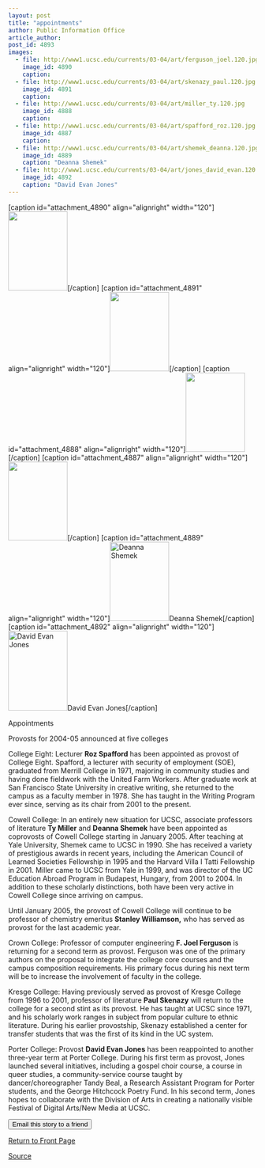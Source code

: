 ```yaml
---
layout: post
title: "appointments"
author: Public Information Office
article_author: 
post_id: 4893
images:
  - file: http://www1.ucsc.edu/currents/03-04/art/ferguson_joel.120.jpg
    image_id: 4890
    caption: 
  - file: http://www1.ucsc.edu/currents/03-04/art/skenazy_paul.120.jpg
    image_id: 4891
    caption: 
  - file: http://www1.ucsc.edu/currents/03-04/art/miller_ty.120.jpg
    image_id: 4888
    caption: 
  - file: http://www1.ucsc.edu/currents/03-04/art/spafford_roz.120.jpg
    image_id: 4887
    caption: 
  - file: http://www1.ucsc.edu/currents/03-04/art/shemek_deanna.120.jpg
    image_id: 4889
    caption: "Deanna Shemek"
  - file: http://www1.ucsc.edu/currents/03-04/art/jones_david_evan.120.jpg
    image_id: 4892
    caption: "David Evan Jones"
---
```


[caption id="attachment_4890" align="alignright" width="120"]<a href="http://dev-ucsc-news.pantheonsite.io/wp-content/uploads/2004/06/ferguson_joel.120.jpg"><img class="size-full wp-image-4890" src="http://dev-ucsc-news.pantheonsite.io/wp-content/uploads/2004/06/ferguson_joel.120.jpg" alt="" width="120" height="160" /></a>[/caption]
[caption id="attachment_4891" align="alignright" width="120"]<a href="http://dev-ucsc-news.pantheonsite.io/wp-content/uploads/2004/06/skenazy_paul.120.jpg"><img class="size-full wp-image-4891" src="http://dev-ucsc-news.pantheonsite.io/wp-content/uploads/2004/06/skenazy_paul.120.jpg" alt="" width="120" height="160" /></a>[/caption]
[caption id="attachment_4888" align="alignright" width="120"]<a href="http://dev-ucsc-news.pantheonsite.io/wp-content/uploads/2004/06/miller_ty.120.jpg"><img class="size-full wp-image-4888" src="http://dev-ucsc-news.pantheonsite.io/wp-content/uploads/2004/06/miller_ty.120.jpg" alt="" width="120" height="160" /></a>[/caption]
[caption id="attachment_4887" align="alignright" width="120"]<a href="http://dev-ucsc-news.pantheonsite.io/wp-content/uploads/2004/06/spafford_roz.120.jpg"><img class="size-full wp-image-4887" src="http://dev-ucsc-news.pantheonsite.io/wp-content/uploads/2004/06/spafford_roz.120.jpg" alt="" width="120" height="159" /></a>[/caption]
[caption id="attachment_4889" align="alignright" width="120"]<a href="http://dev-ucsc-news.pantheonsite.io/wp-content/uploads/2004/06/shemek_deanna.120.jpg"><img class="size-full wp-image-4889" src="http://dev-ucsc-news.pantheonsite.io/wp-content/uploads/2004/06/shemek_deanna.120.jpg" alt="Deanna Shemek" width="120" height="160" /></a>Deanna Shemek[/caption]
[caption id="attachment_4892" align="alignright" width="120"]<a href="http://dev-ucsc-news.pantheonsite.io/wp-content/uploads/2004/06/jones_david_evan.120.jpg"><img class="size-full wp-image-4892" src="http://dev-ucsc-news.pantheonsite.io/wp-content/uploads/2004/06/jones_david_evan.120.jpg" alt="David Evan Jones" width="120" height="161" /></a>David Evan Jones[/caption]
<p class="pagehead">
  Appointments
</p>
<p class="sectionhead">
  <a name="blumenthal" id="blumenthal"></a>Provosts for 2004-05 announced at five colleges
</p>
<p>
  <span class="smallhead">College Eight:</span> Lecturer <b>Roz Spafford</b> has been appointed as provost of College Eight. Spafford, a lecturer with security of employment (SOE), graduated from Merrill College in 1971, majoring in community studies and having done fieldwork with the United Farm Workers. After graduate work at San Francisco State University in creative writing, she returned to the campus as a faculty member in 1978. She has taught in the Writing Program ever since, serving as its chair from 2001 to the present.<br>
</p>
<p>
  <span class="smallhead">Cowell College:</span> In an entirely new situation for UCSC, associate professors of literature <b>Ty Miller</b> and <b>Deanna Shemek</b> have been appointed as coprovosts of Cowell College starting in January 2005. After teaching at Yale University, Shemek came to UCSC in 1990. She has received a variety of prestigious awards in recent years, including the American Council of Learned Societies Fellowship in 1995 and the Harvard Villa I Tatti Fellowship in 2001. Miller came to UCSC from Yale in 1999, and was director of the UC Education Abroad Program in Budapest, Hungary, from 2001 to 2004. In addition to these scholarly distinctions, both have been very active in Cowell College since arriving on campus.
</p>
<p>
  Until January 2005, the provost of Cowell College will continue to be professor of chemistry emeritus <b>Stanley Williamson,</b> who has served as provost for the last academic year.
</p>
<p>
  <span class="smallhead">Crown College:</span> Professor of computer engineering <b>F. Joel Ferguson</b> is returning for a second term as provost. Ferguson was one of the primary authors on the proposal to integrate the college core courses and the campus composition requirements. His primary focus during his next term will be to increase the involvement of faculty in the college.<br>
</p>
<p>
  <span class="smallhead">Kresge College:</span> Having previously served as provost of Kresge College from 1996 to 2001, professor of literature <b>Paul Skenazy</b> will return to the college for a second stint as its provost. He has taught at UCSC since 1971, and his scholarly work ranges in subject from popular culture to ethnic literature. During his earlier provostship, Skenazy established a center for transfer students that was the first of its kind in the UC system.
</p>
<p>
  <span class="smallhead">Porter College</span>: Provost <b>David Evan Jones</b> has been reappointed to another three-year term at Porter College. During his first term as provost, Jones launched several initiatives, including a gospel choir course, a course in queer studies, a community-service course taught by dancer/choreographer Tandy Beal, a Research Assistant Program for Porter students, and the George Hitchcock Poetry Fund. In his second term, Jones hopes to collaborate with the Division of Arts in creating a nationally visible Festival of Digital Arts/New Media at UCSC.
</p>
<p>
  <input name="SUBMIT" type="submit" value="Email this story to a friend"><br>
</p>
<p>
  <a href="http://currents.ucsc.edu/">Return to Front Page</a>
</p>
<p><a href="http://www1.ucsc.edu/currents/03-04/06-28/appointments.html" title="Permalink to appointments">Source</a></p>
